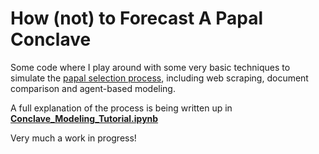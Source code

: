 How (not) to Forecast A Papal Conclave
======================================

Some code where I play around with some very basic techniques to simulate the [papal selection process](http://en.wikipedia.org/wiki/Papal_conclave), including web scraping, document comparison and agent-based modeling.

A full explanation of the process is being written up in **[Conclave_Modeling_Tutorial.ipynb](https://raw.github.com/dmasad/Pope_Forecasting/master/Conclave_Modeling_Tutorial.ipynb)**

Very much a work in progress!

